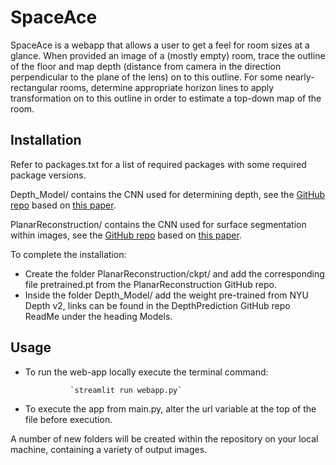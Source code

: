 # SpaceAceSpaceAce is a webapp that allows a user to get a feel for room sizes at a glance. When provided an image of a (mostly empty) room, trace the outline of the floor and map depth (distance from camera in the direction perpendicular to the plane of the lens) on to this outline. For some nearly-rectangular rooms, determine appropriate horizon lines to apply transformation on to this outline in order to estimate a top-down map of the room.## InstallationRefer to packages.txt for a list of required packages with some required package versions.Depth_Model/ contains the CNN used for determining depth, see the [GitHub repo](https://github.com/iro-cp/FCRN-DepthPrediction) based on [this paper](https://arxiv.org/abs/1606.00373). PlanarReconstruction/ contains the CNN used for surface segmentation within images, see the [GitHub repo](https://github.com/svip-lab/PlanarReconstruction) based on [this paper](https://arxiv.org/pdf/1902.09777.pdf).To complete the installation:* Create the folder PlanarReconstruction/ckpt/ and add the corresponding file pretrained.pt from the PlanarReconstruction GitHub repo.*  Inside the folder Depth_Model/ add the weight pre-trained from NYU Depth v2, links can be found in the DepthPrediction GitHub repo ReadMe under the heading Models.## Usage* To run the web-app locally execute the terminal command:				`streamlit run webapp.py`* To execute the app from main.py, alter the url variable at the top of the file before execution. A number of new folders will be created within the repository on your local machine, containing a variety of output images.